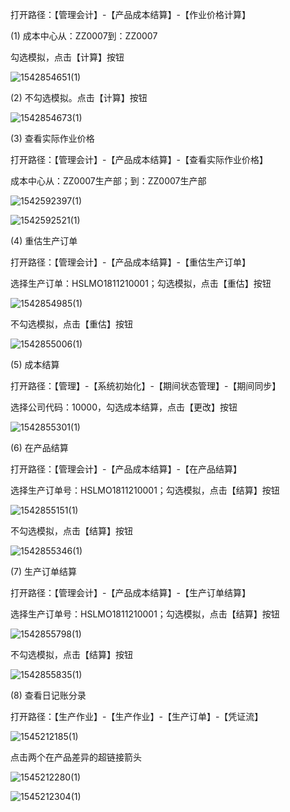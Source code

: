 打开路径：【管理会计】-【产品成本结算】-【作业价格计算】

(1) 成本中心从：ZZ0007到：ZZ0007 

勾选模拟，点击【计算】按钮

![1542854651(1)](BAP_QuickStart_Images/62.1.png)

(2) 不勾选模拟。点击【计算】按钮

![1542854673(1)](BAP_QuickStart_Images/62.2.png)

(3) 查看实际作业价格

打开路径：【管理会计】-【产品成本结算】-【查看实际作业价格】

成本中心从：ZZ0007生产部；到：ZZ0007生产部

![1542592397(1)](BAP_QuickStart_Images/62.3.png)

![1542592521(1)](BAP_QuickStart_Images/62.4.png)

(4) 重估生产订单

打开路径：【管理会计】-【产品成本结算】-【重估生产订单】

选择生产订单：HSLMO1811210001；勾选模拟，点击【重估】按钮

![1542854985(1)](BAP_QuickStart_Images/62.5.png)

不勾选模拟，点击【重估】按钮

![1542855006(1)](BAP_QuickStart_Images/62.6.png)

(5) 成本结算

打开路径：【管理】-【系统初始化】-【期间状态管理】-【期间同步】

选择公司代码：10000，勾选成本结算，点击【更改】按钮

![1542855301(1)](BAP_QuickStart_Images/62.7.png)

(6) 在产品结算

打开路径：【管理会计】-【产品成本结算】-【在产品结算】

选择生产订单号：HSLMO1811210001；勾选模拟，点击【结算】按钮

![1542855151(1)](BAP_QuickStart_Images/62.8.png)

不勾选模拟，点击【结算】按钮

![1542855346(1)](BAP_QuickStart_Images/62.9.png)

(7) 生产订单结算

打开路径：【管理会计】-【产品成本结算】-【生产订单结算】

选择生产订单号：HSLMO1811210001；勾选模拟，点击【结算】按钮

![1542855798(1)](BAP_QuickStart_Images/62.10.png)

不勾选模拟，点击【结算】按钮

![1542855835(1)](BAP_QuickStart_Images/62.11.png)

(8)     查看日记账分录

打开路径：【生产作业】-【生产作业】-【生产订单】-【凭证流】

![1545212185(1)](BAP_QuickStart_Images/62.12.png)

点击两个在产品差异的超链接箭头

![1545212280(1)](BAP_QuickStart_Images/62.13.png)

![1545212304(1)](BAP_QuickStart_Images/62.14.png)

  